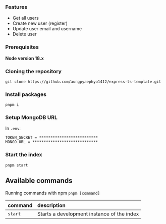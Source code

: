 ### Features

- Get all users
- Create new user (register)
- Update user email and username
- Delete user

### Prerequisites

**Node version 18.x**

### Cloning the repository

```shell
git clone https://github.com/aungpyaephyo1412/express-ts-template.git
```

### Install packages

```shell
pnpm i
```

### Setup MongoDB URL

In `.env`:

```.dotenv
TOKEN_SECRET = **************************
MONGO_URL = *****************************
```

### Start the index

```shell
pnpm start
```

## Available commands

Running commands with npm `pnpm [command]`

| command | description                                |
| :------ | :----------------------------------------- |
| `start` | Starts a development instance of the index |
